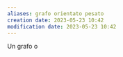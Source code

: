 ```yaml
---
aliases: grafo orientato pesato
creation date: 2023-05-23 10:42
modification date: 2023-05-23 10:42
---
```


Un grafo o